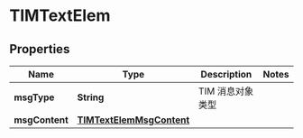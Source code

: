 

# TIMTextElem


## Properties

| Name | Type | Description | Notes |
|------------ | ------------- | ------------- | -------------|
|**msgType** | **String** | TIM 消息对象类型 |  |
|**msgContent** | [**TIMTextElemMsgContent**](TIMTextElemMsgContent.md) |  |  |



